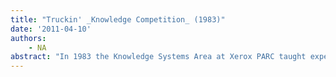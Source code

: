 ```yaml
---
title: "Truckin' _Knowledge Competition_ (1983)"
date: '2011-04-10'
authors: 
    - NA
abstract: "In 1983 the Knowledge Systems Area at Xerox PARC taught experimental courses on knowledge programming. The Truckin' knowledge competition was the final exam at the end of a one week course. Students programmed their trucks to compete in Truckin' simulation world — buying and selling goods, getting gas as needed, avoiding bandits, and so on. All of the trucks competed in the final. The winner was the truck with the most cash parked nearest Alice's Restaurant.  See https://www.markstefik.com/?page_id=359"
---
```


